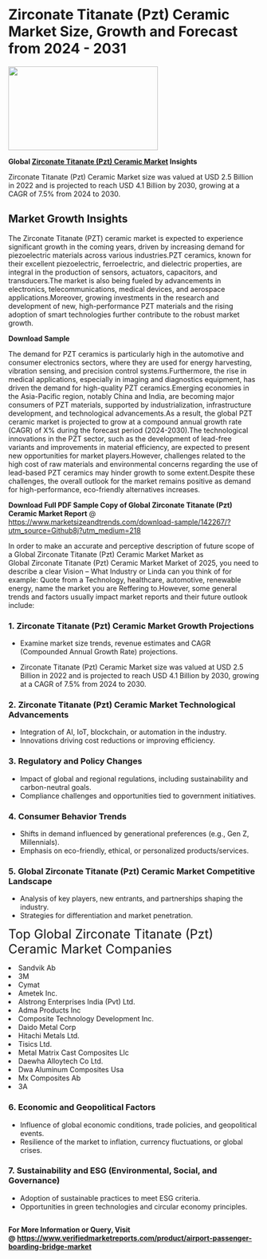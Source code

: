 <H1>Zirconate Titanate (Pzt) Ceramic Market Size, Growth and Forecast from 2024 - 2031</H1><img class="aligncenter size-medium wp-image-584254" src="https://thirdeyenews.in/wp-content/uploads/2024/09/Global-Market-Research-300x168.jpeg" alt="" width="300" height="168" /><p><strong>Global&nbsp;<a href="https://www.marketsizeandtrends.com/download-sample/142267/?utm_source=Github8j?utm_medium=218">Zirconate Titanate (Pzt) Ceramic Market</a> Insights</strong></p><p>Zirconate Titanate (Pzt) Ceramic Market size was valued at USD 2.5 Billion in 2022 and is projected to reach USD 4.1 Billion by 2030, growing at a CAGR of 7.5% from 2024 to 2030.</p><p><h2>Market Growth Insights</h2> <p>The Zirconate Titanate (PZT) ceramic market is expected to experience significant growth in the coming years, driven by increasing demand for piezoelectric materials across various industries.PZT ceramics, known for their excellent piezoelectric, ferroelectric, and dielectric properties, are integral in the production of sensors, actuators, capacitors, and transducers.The market is also being fueled by advancements in electronics, telecommunications, medical devices, and aerospace applications.Moreover, growing investments in the research and development of new, high-performance PZT materials and the rising adoption of smart technologies further contribute to the robust market growth.</p> <p><strong>Download Sample</strong></p> <p>The demand for PZT ceramics is particularly high in the automotive and consumer electronics sectors, where they are used for energy harvesting, vibration sensing, and precision control systems.Furthermore, the rise in medical applications, especially in imaging and diagnostics equipment, has driven the demand for high-quality PZT ceramics.Emerging economies in the Asia-Pacific region, notably China and India, are becoming major consumers of PZT materials, supported by industrialization, infrastructure development, and technological advancements.As a result, the global PZT ceramic market is projected to grow at a compound annual growth rate (CAGR) of X% during the forecast period (2024-2030).The technological innovations in the PZT sector, such as the development of lead-free variants and improvements in material efficiency, are expected to present new opportunities for market players.However, challenges related to the high cost of raw materials and environmental concerns regarding the use of lead-based PZT ceramics may hinder growth to some extent.Despite these challenges, the overall outlook for the market remains positive as demand for high-performance, eco-friendly alternatives increases.<p><span class=""><strong>Download Full PDF Sample Copy of Global Zirconate Titanate (Pzt) Ceramic Market Report</strong> @ <a href="https://www.marketsizeandtrends.com/download-sample/142267/?utm_source=Github8j?utm_medium=218" target="_blank">https://www.marketsizeandtrends.com/download-sample/142267/?utm_source=Github8j?utm_medium=218</a></span></p><p>In order to make an accurate and perceptive description of future scope of a Global&nbsp;Zirconate Titanate (Pzt) Ceramic Market Market as Global&nbsp;Zirconate Titanate (Pzt) Ceramic Market Market of 2025, you need to describe a clear Vision &ndash; What Industry or Linda can you think of for example: Quote from a Technology, healthcare, automotive, renewable energy, name the market you are Reffering to.However, some general trends and factors usually impact market reports and their future outlook include:</p><h3>1.&nbsp;<strong>Zirconate Titanate (Pzt) Ceramic Market Growth Projections</strong></h3><ul><li>Examine market size trends, revenue estimates and CAGR (Compounded Annual Growth Rate) projections.</li><li><p>Zirconate Titanate (Pzt) Ceramic Market size was valued at USD 2.5 Billion in 2022 and is projected to reach USD 4.1 Billion by 2030, growing at a CAGR of 7.5% from 2024 to 2030.</p></li></ul><h3>2.&nbsp;<strong>Zirconate Titanate (Pzt) Ceramic Market Technological Advancements</strong></h3><ul><li>Integration of AI, IoT, blockchain, or automation in the industry.</li><li>Innovations driving cost reductions or improving efficiency.</li></ul><h3>3.&nbsp;<strong>Regulatory and Policy Changes</strong></h3><ul><li>Impact of global and regional regulations, including sustainability and carbon-neutral goals.</li><li>Compliance challenges and opportunities tied to government initiatives.</li></ul><h3>4.&nbsp;<strong>Consumer Behavior Trends</strong></h3><ul><li>Shifts in demand influenced by generational preferences (e.g., Gen Z, Millennials).</li><li>Emphasis on eco-friendly, ethical, or personalized products/services.</li></ul><h3>5.&nbsp;<strong>Global Zirconate Titanate (Pzt) Ceramic Market Competitive Landscape</strong></h3><ul><li>Analysis of key players, new entrants, and partnerships shaping the industry.</li><li>Strategies for differentiation and market penetration.</li></ul><p data-pm-slice="1 1 []"><span style="color: inherit; font-family: inherit; font-size: 25px;">Top Global Zirconate Titanate (Pzt) Ceramic Market Companies</span></p><div class="" data-test-id=""><p><li>Sandvik Ab</li><li> 3M</li><li> Cymat</li><li> Ametek Inc.</li><li> Alstrong Enterprises India (Pvt) Ltd.</li><li> Adma Products Inc</li><li> Composite Technology Development Inc.</li><li> Daido Metal Corp</li><li> Hitachi Metals Ltd.</li><li> Tisics Ltd.</li><li> Metal Matrix Cast Composites Llc</li><li> Daewha Alloytech Co Ltd.</li><li> Dwa Aluminum Composites Usa</li><li> Mx Composites Ab</li><li> 3A</li></p></div><h3>6.&nbsp;<strong>Economic and Geopolitical Factors</strong></h3><ul><li>Influence of global economic conditions, trade policies, and geopolitical events.</li><li>Resilience of the market to inflation, currency fluctuations, or global crises.</li></ul><h3>7.&nbsp;<strong>Sustainability and ESG (Environmental, Social, and Governance)</strong></h3><ul><li>Adoption of sustainable practices to meet ESG criteria.</li><li>Opportunities in green technologies and circular economy principles.</li></ul><h2><strong style="font-size: 14px;">For More Information or Query, Visit @&nbsp;</strong><a style="background-color: #ffffff; font-size: 14px;" href="https://www.marketsizeandtrends.com/report/zirconate-titanate-pzt-ceramic-market/" target="_blank">https://www.verifiedmarketreports.com/product/airport-passenger-boarding-bridge-market</a></h2>
